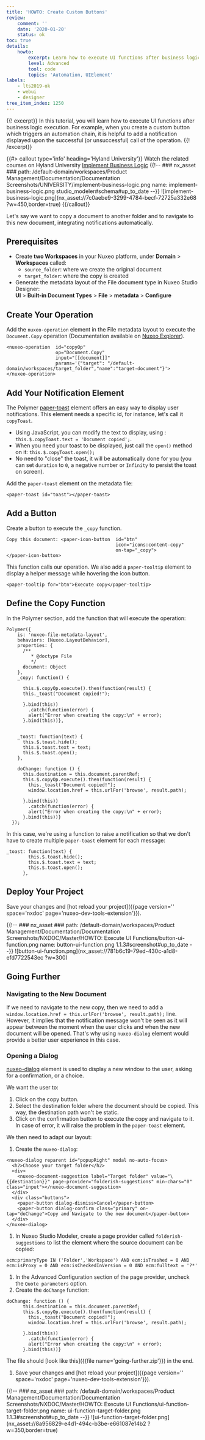 ```yaml
---
title: 'HOWTO: Create Custom Buttons'
review:
    comment: ''
    date: '2020-01-20'
    status: ok
toc: true
details:
    howto:
        excerpt: Learn how to execute UI functions after business logic execution
        level: Advanced
        tool: code
        topics: 'Automation, UIElement'
labels:
    - lts2019-ok
    - webui
    - designer
tree_item_index: 1250
---
```


{{! excerpt}}
In this tutorial, you will learn how to execute UI functions after business logic execution. For example, when you create a custom button which triggers an automation chain, it is helpful to add a notification displayed upon the  successful (or unsuccessful) call of the operation.
{{! /excerpt}}

{{#> callout type='info' heading='Hyland University'}}
Watch the related courses on Hyland University
[Implement Business Logic](https://university.hyland.com/courses/e4055)
{{!--     ### nx_asset ###
    path: /default-domain/workspaces/Product Management/Documentation/Documentation Screenshots/UNIVERSITY/implement-business-logic.png
    name: implement-business-logic.png
    studio_modeler#schema#up_to_date
--}}
![implement-business-logic.png](nx_asset://7c0aebe9-3299-4784-becf-72725a332e68 ?w=450,border=true)
{{/callout}}

Let's say we want to copy a document to another folder and to navigate to this new document, integrating notifications automatically.

## Prerequisites

- Create **two Workspaces** in your Nuxeo platform, under **Domain** > **Workspaces** called:
  - `source_folder`: where we create the original document
  - `target_folder`: where the copy is created
- Generate the metadata layout of the File document type in Nuxeo Studio Designer:</br>
  **UI** > **Built-in Document Types** > **File** > **metadata** > **Configure**

## Create Your Operation

Add the `nuxeo-operation` element in the File metadata layout to execute the `Document.Copy` operation (Documentation available on [Nuxeo Explorer](http://explorer.nuxeo.com/nuxeo/site/distribution/Nuxeo%20Platform%20LTS%202019-10.10/viewOperation/Document.Copy)).

```
<nuxeo-operation  id="copyOp"
                  op="Document.Copy"
                  input="[[document]]"
                  params='{"target": "/default-domain/workspaces/target_folder","name":"target-document"}'>
</nuxeo-operation>
```

## Add Your Notification Element

The Polymer [paper-toast](https://www.webcomponents.org/element/@polymer/paper-toast) element offers an easy way to display user notifications. This element needs a specific id, for instance, let's call it `copyToast`.

- Using JavaScript, you can modify the text to display, using : `this.$.copyToast.text = 'Document copied';`.
- When you need your toast to be displayed, just call the `open()` method on it: `this.$.copyToast.open();`
- No need to "close" the toast, it will be automatically done for you (you can set `duration` to `0`, a negative number or `Infinity` to persist the toast on screen).

Add the `paper-toast` element on the metadata file:

```
<paper-toast id="toast"></paper-toast>
```

## Add a Button

Create a button to execute the `_copy` function.
```
Copy this document: <paper-icon-button  id="btn"
                                        icon="icons:content-copy"
                                        on-tap="_copy">
</paper-icon-button>
```

This function calls our operation. We also add a `paper-tooltip` element to display a helper message while hovering the icon button.

```
<paper-tooltip for="btn">Execute copy</paper-tooltip>
```

## Define the Copy Function

In the Polymer section, add the function that will execute the operation:
```
Polymer({
    is: 'nuxeo-file-metadata-layout',
    behaviors: [Nuxeo.LayoutBehavior],
    properties: {
      /**
         * @doctype File
         */
      document: Object
    },
    _copy: function() {

      this.$.copyOp.execute().then(function(result) {
      this._toast("Document copied!");

      }.bind(this))
        .catch(function(error) {
        alert("Error when creating the copy:\n" + error);
      }.bind(this))},


    _toast: function(text) {
      this.$.toast.hide();
      this.$.toast.text = text;
      this.$.toast.open();
    },

    doChange: function () {
      this.destination = this.document.parentRef;
      this.$.copyOp.execute().then(function(result) {
        this._toast("Document copied!");
        window.location.href = this.urlFor('browse', result.path);

      }.bind(this))
        .catch(function(error) {
        alert("Error when creating the copy:\n" + error);
      }.bind(this))}
  });
```

In this case, we're using a function to raise a notification so that we don't have to create multiple `paper-toast` element for each message:

```
_toast: function(text) {
        this.$.toast.hide();
        this.$.toast.text = text;
        this.$.toast.open();
      },
```

## Deploy Your Project

Save your changes and [hot reload your project]({{page version='' space='nxdoc' page='nuxeo-dev-tools-extension'}}).

{{!--     ### nx_asset ###
    path: /default-domain/workspaces/Product Management/Documentation/Documentation Screenshots/NXDOC/Master/HOWTO: Execute UI Functions/button-ui-function.png
    name: button-ui-function.png
    1.1.3#screenshot#up_to_date
--}}
![button-ui-function.png](nx_asset://781b6c19-79ed-430c-a1d8-efd7722543ec ?w=300)

## Going Further

### Navigating to the New Document

If we need to navigate to the new copy, then we need to add a `window.location.href = this.urlFor('browse', result.path);` line. However, it implies that the notification message won't be seen as it will appear between the moment when the user clicks and when the new document will be opened. That's why using `nuxeo-dialog` element would provide a better user experience in this case.

### Opening a Dialog

[nuxeo-dialog](https://www.webcomponents.org/element/nuxeo/nuxeo-ui-elements/elements/nuxeo-dialog) element is used to display a new window to the user, asking for a confirmation, or a choice.

We want the user to:

1. Click on the copy button.
2. Select the destination folder where the document should be copied. This way, the destination path won't be static.
3. Click on the confirmation button to execute the copy and navigate to it. In case of error, it will raise the problem in the `paper-toast` element.

We then need to adapt our layout:
1. Create the `nuxeo-dialog`:
```
<nuxeo-dialog reparent id="popupRight" modal no-auto-focus>
  <h2>Choose your target folder</h2>
  <div>
    <nuxeo-document-suggestion label="Target folder" value="\{{destination}}" page-provider="folderish-suggestions" min-chars="0" class="input"></nuxeo-document-suggestion>
  </div>
  <div class="buttons">
    <paper-button dialog-dismiss>Cancel</paper-button>
    <paper-button dialog-confirm class="primary" on-tap="doChange">Copy and Navigate to the new document</paper-button>
  </div>
</nuxeo-dialog>
```
1. In Nuxeo Studio Modeler, create a page provider called `folderish-suggestions` to list the element where the source document can be copied:
```
ecm:primaryType IN ('Folder','Workspace') AND ecm:isTrashed = 0 AND  ecm:isProxy = 0 AND ecm:isCheckedInVersion = 0 AND ecm:fulltext = '?*'
```
1. In the Advanced Configuration section of the page provider, uncheck the `Quote parameters` option.
1. Create the `doChange` function:
```
doChange: function () {
      this.destination = this.document.parentRef;
      this.$.copyOp.execute().then(function(result) {
        this._toast("Document copied!");
        window.location.href = this.urlFor('browse', result.path);

      }.bind(this))
        .catch(function(error) {
        alert("Error when creating the copy:\n" + error);
      }.bind(this))}
```
  The file should [look like this]({{file name='going-further.zip'}}) in the end.
1. Save your changes and [hot reload your project]({{page version='' space='nxdoc' page='nuxeo-dev-tools-extension'}}).

{{!--     ### nx_asset ###
    path: /default-domain/workspaces/Product Management/Documentation/Documentation Screenshots/NXDOC/Master/HOWTO: Execute UI Functions/ui-function-target-folder.png
    name: ui-function-target-folder.png
    1.1.3#screenshot#up_to_date
--}}
![ui-function-target-folder.png](nx_asset://8a956829-e4d1-494c-b3be-e661087e14b2 ?w=350,border=true)
